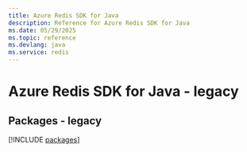 ```yaml
---
title: Azure Redis SDK for Java
description: Reference for Azure Redis SDK for Java
ms.date: 05/29/2025
ms.topic: reference
ms.devlang: java
ms.service: redis
---
```

# Azure Redis SDK for Java - legacy
## Packages - legacy
[!INCLUDE [packages](redis-index.md)]
